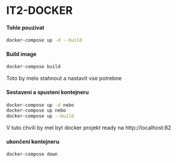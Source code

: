 # IT2-DOCKER

#### Tohle pouzivat
```sh
docker-compose up -d --build
```

#### Build image
```sh
docker-compose build
```
Toto by melo stahnout a nastavit vse potrebne

#### Sestaveni a spusteni kontejneru
```sh
docker-compose up -d nebo
docker-compose up nebo
docker-compose up --build
```
V tuto chvili by mel byt docker projekt ready na http://localhost:82


#### ukončení kontejneru
```sh
docker-compose down  
```


